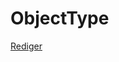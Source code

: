 # ObjectType

[Rediger](https://github.com/FMDatahub/DataDictionary/tree/main/Properties/Administratively/ObjectType.md)
